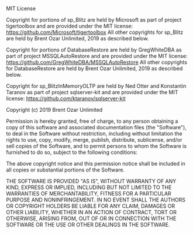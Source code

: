 MIT License

Copyright for portions of sp_Blitz are held by Microsoft as part of project 
tigertoolbox and are provided under the MIT license:
https://github.com/Microsoft/tigertoolbox
All other copyrights for sp_Blitz are held by Brent Ozar Unlimited, 2019 as
described below.

Copyright for portions of DatabaseRestore are held by GregWhiteDBA as part
of project MSSQLAutoRestore and are provided under the MIT license:
https://github.com/GregWhiteDBA/MSSQLAutoRestore
All other copyrights for DatabaseRestore are held by Brent Ozar Unlimited, 2019
as described below.

Copyright for sp_BlitzInMemoryOLTP are held by Ned Otter and Konstantin
Taranov as part of project sqlserver-kit and are provided under the MIT license:
https://github.com/ktaranov/sqlserver-kit


Copyright (c) 2019 Brent Ozar Unlimited

Permission is hereby granted, free of charge, to any person obtaining a copy
of this software and associated documentation files (the "Software"), to deal
in the Software without restriction, including without limitation the rights
to use, copy, modify, merge, publish, distribute, sublicense, and/or sell
copies of the Software, and to permit persons to whom the Software is
furnished to do so, subject to the following conditions:

The above copyright notice and this permission notice shall be included in all
copies or substantial portions of the Software.

THE SOFTWARE IS PROVIDED "AS IS", WITHOUT WARRANTY OF ANY KIND, EXPRESS OR
IMPLIED, INCLUDING BUT NOT LIMITED TO THE WARRANTIES OF MERCHANTABILITY,
FITNESS FOR A PARTICULAR PURPOSE AND NONINFRINGEMENT. IN NO EVENT SHALL THE
AUTHORS OR COPYRIGHT HOLDERS BE LIABLE FOR ANY CLAIM, DAMAGES OR OTHER
LIABILITY, WHETHER IN AN ACTION OF CONTRACT, TORT OR OTHERWISE, ARISING FROM,
OUT OF OR IN CONNECTION WITH THE SOFTWARE OR THE USE OR OTHER DEALINGS IN THE
SOFTWARE.
